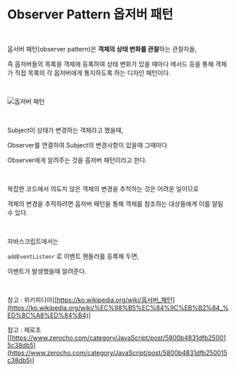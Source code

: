 # Observer Pattern 옵저버 패턴

<br>

옵서버 패턴(observer pattern)은 **객체의 상태 변화를 관찰**하는 관찰자들, 

즉 옵저버들의 목록을 객체에 등록하여 상태 변화가 있을 때마다 메서드 등을 통해 객체가 직접 목록의 각 옵저버에게 통지하도록 하는 디자인 패턴이다.

<br>

![옵저버 패턴](../Images/옵저버%20패턴/옵저버%20패턴-1.png)

<br>

Subject이 상태가 변경하는 객체라고 했을때,

Observer를 연결하여 Subject의 변경사항이 있을때 그때마다

Observer에게 알려주는 것을 옵저버 패턴이라고 한다.

<br>

복잡한 코드에서 의도치 않은 객체의 변경을 추적하는 것은 어려운 일이므로

객체의 변경을 추적하려면 옵저버 패턴을 통해 객체를 참조하는 대상들에게 이를 알릴 수 있다.

<br>

자바스크립트에서는

`addEventListenr` 로 이벤트 핸들러를 등록해 두면,

이벤트가 발생했을때 알려준다. 

<br>

참고 : 위키피디아[[https://ko.wikipedia.org/wiki/옵서버_패턴](https://ko.wikipedia.org/wiki/%EC%98%B5%EC%84%9C%EB%B2%84_%ED%8C%A8%ED%84%B4)]

참고 : 제로초[[https://www.zerocho.com/category/JavaScript/post/5800b4831dfb250015c38db5](https://www.zerocho.com/category/JavaScript/post/5800b4831dfb250015c38db5)]